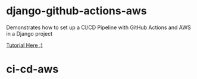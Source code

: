 # django-github-actions-aws
Demonstrates how to set up a CI/CD Pipeline with GitHub Actions and AWS in a Django project

[Tutorial Here :)](https://www.freecodecamp.org/news/how-to-setup-a-ci-cd-pipeline-with-github-actions-and-aws/)
# ci-cd-aws
